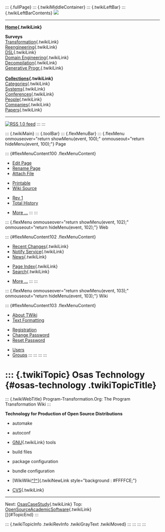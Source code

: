 ::: {.fullPage}
::: {.twikiMiddleContainer}
::: {.twikiLeftBar}
::: {.twikiLeftBarContents}
![](../pub/transformation.gif)

------------------------------------------------------------------------

**[Home](WebHome){.twikiLink}**

**Surveys**\
[Transformation](ProgramTransformation){.twikiLink}\
[Reengineering](ReengineeringWiki){.twikiLink}\
[DSL](DomainSpecificLanguages){.twikiLink}\
[Domain Engineering](DomainEngineering){.twikiLink}\
[Decompilation](DeCompilation){.twikiLink}\
[Generative Progr.](GenerativeProgrammingWiki){.twikiLink}\
\
**[Collections](CategoryCollection){.twikiLink}**\
[Categories](CategoryCategory){.twikiLink}\
[Systems](TransformationSystems){.twikiLink}\
[Conferences](TransformationConferences){.twikiLink}\
[People](TransformationPeople){.twikiLink}\
[Companies](TransformationCompanies){.twikiLink}\
[Papers](CategoryPaper){.twikiLink}

------------------------------------------------------------------------

[![](../pub/rss.gif "RSS 1.0 feed")](WebRss@skin=rss)
:::
:::

::: {.twikiMain}
::: {.toolBar}
::: {.flexMenuBar}
::: {.flexMenu onmouseover="return showMenu(event, 100);" onmouseout="return hideMenu(event, 100);"}
Page

::: {#flexMenuContent100 .flexMenuContent}
-   [Edit
    Page](http://www.program-transformation.org/edit/Transform/OsasTechnology?t=1536826528)
-   [Rename
    Page](http://www.program-transformation.org/rename/Transform/OsasTechnology)
-   [Attach
    File](http://www.program-transformation.org/attach/Transform/OsasTechnology)

<!-- -->

-   [Printable](http://www.program-transformation.org/view/Transform/OsasTechnology?skin=print.pattern)
-   [Wiki
    Source](http://www.program-transformation.org/view/Transform/OsasTechnology?skin=text&raw=on&contenttype=text/plain)

<!-- -->

-   [Rev
    1](http://www.program-transformation.org/view/Transform/OsasTechnology?rev=1.1)
-   [Total
    History](http://www.program-transformation.org/rdiff/Transform/OsasTechnology)

<!-- -->

-   [More
    \...](http://www.program-transformation.org/oops/Transform/OsasTechnology?template=oopsmore&param1=1.1&param2=1.1)
:::
:::

::: {.flexMenu onmouseover="return showMenu(event, 102);" onmouseout="return hideMenu(event, 102);"}
Web

::: {#flexMenuContent102 .flexMenuContent}
-   [Recent Changes](WebChanges){.twikiLink}
-   [Notify Service](WebNotify){.twikiLink}
-   [News](WebNews){.twikiLink}

<!-- -->

-   [Page Index](WebIndex){.twikiLink}
-   [Search](WebSearch){.twikiLink}

<!-- -->

-   [More
    \...](http://www.program-transformation.org/oops/Transform/OsasTechnology?template=oopsmore&param1=1.1&param2=1.1)
:::
:::

::: {.flexMenu onmouseover="return showMenu(event, 103);" onmouseout="return hideMenu(event, 103);"}
Wiki

::: {#flexMenuContent103 .flexMenuContent}
-   [About
    TWiki](http://www.program-transformation.org/view/TWiki/WebHome)
-   [Text
    Formatting](http://www.program-transformation.org/view/TWiki/TextFormattingRules)

<!-- -->

-   [Registration](http://www.program-transformation.org/view/TWiki/TWikiRegistration)
-   [Change
    Password](http://www.program-transformation.org/view/TWiki/ChangePassword)
-   [Reset
    Password](http://www.program-transformation.org/view/TWiki/ResetPassword)

<!-- -->

-   [Users](http://www.program-transformation.org/view/Main/TWikiUsers)
-   [Groups](http://www.program-transformation.org/view/Main/TWikiGroups)
:::
:::
:::
:::

::: {.twikiTopic}
Osas Technology {#osas-technology .twikiTopicTitle}
===============

::: {.twikiWebTitle}
Program-Transformation.Org: The Program Transformation Wiki
:::

**Technology for Production of Open Source Distributions**

-   automake

<!-- -->

-   autoconf

<!-- -->

-   [GNU](GNU){.twikiLink} tools

<!-- -->

-   build files

<!-- -->

-   package configuration

<!-- -->

-   bundle configuration

<!-- -->

-   [WikiWiki[^?^](http://www.program-transformation.org/edit/Transform/WikiWiki?topicparent=Transform.OsasTechnology)]{.twikiNewLink
    style="background : #FFFFCE;"}

<!-- -->

-   [CVS](CVS){.twikiLink}

------------------------------------------------------------------------

Next: [OsasCaseStudy](OsasCaseStudy){.twikiLink} Top:
[OpenSourceAcademicSoftware](OpenSourceAcademicSoftware){.twikiLink}\
[]{#TopicEnd}
:::

::: {.twikiTopicInfo .twikiRevInfo .twikiGrayText .twikiMoved}
:::
:::
:::
:::
